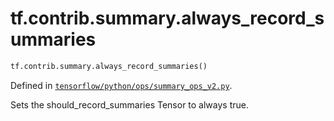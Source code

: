 <div itemscope itemtype="http://developers.google.com/ReferenceObject">
<meta itemprop="name" content="tf.contrib.summary.always_record_summaries" />
<meta itemprop="path" content="Stable" />
</div>

# tf.contrib.summary.always_record_summaries

``` python
tf.contrib.summary.always_record_summaries()
```



Defined in [`tensorflow/python/ops/summary_ops_v2.py`](https://www.tensorflow.org/code/tensorflow/python/ops/summary_ops_v2.py).

Sets the should_record_summaries Tensor to always true.